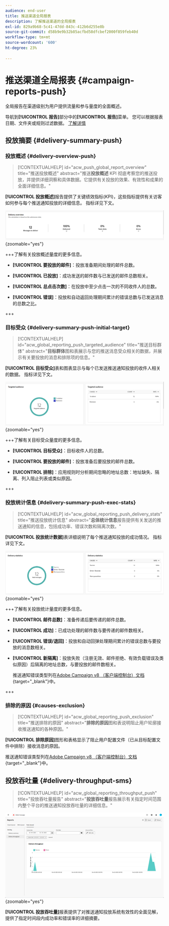 ```yaml
---
audience: end-user
title: 推送渠道全局报表
description: 了解推送渠道的全局报表
exl-id: 829a9b68-5c41-47dd-843c-412b6d255e8b
source-git-commit: d58b9e9b32b85acfbd58dfcbef2000f859feb40d
workflow-type: tm+mt
source-wordcount: '600'
ht-degree: 23%

---
```


# 推送渠道全局报表 {#campaign-reports-push}

全局报告在渠道级别为用户提供流量和参与量度的全面概述。

导航到&#x200B;**[!UICONTROL 报告]**&#x200B;部分中的&#x200B;**[!UICONTROL 报告]**&#x200B;菜单。 您可以根据报表日期、文件夹或规则过滤数据。 [了解详情](global-reports.md)

## 投放摘要 {#delivery-summary-push}

### 投放概述 {#delivery-overview-push}

>[!CONTEXTUALHELP]
>id="acw_push_global_report_overview"
>title="推送投放概述"
>abstract="推送&#x200B;**投放概述** KPI 彻底考察您的推送投放，并提供详细洞察和具体数据。它提供有关投放的效果、有效性和成果的全面详细信息。"

**[!UICONTROL 投放概述]**&#x200B;报告提供了关键绩效指标(KPI)，这些指标提供有关访客如何参与每个推送通知投放的详细信息。 指标详见下文。

![传递概述量度，显示与推送通知性能相关的KPI。](assets/global_report_push_delivery_overview.png){zoomable="yes"}

+++了解有关投放概述量度的更多信息。

* **[!UICONTROL 要投放的邮件]**：投放准备期间处理的邮件总数。

* **[!UICONTROL 已投放]**：成功发送的邮件数与已发送的邮件总数相关。

* **[!UICONTROL 总点击次数]**：在投放中至少点击一次的不同收件人的总数。

* **[!UICONTROL 错误]**：投放和自动返回处理期间累计的错误总数与已发送消息的总数之比。

+++

### 目标受众 {#delivery-summary-push-initial-target}

>[!CONTEXTUALHELP]
>id="acw_global_reporting_push_targeted_audience"
>title="推送目标群体"
>abstract="**目标群体**&#x200B;图和表展示与您的推送消息受众相关的数据，并展示有关要投放的消息和排除项的信息。"

**[!UICONTROL 目标受众]**&#x200B;表和图表显示与每个已发送推送通知投放的收件人相关的数据。 指标详见下文。

![目标受众量度，显示与推送通知的收件人和排除项相关的数据。](assets/global_report_push_targeted_audience.png){zoomable="yes"}

+++了解有关目标受众量度的更多信息。

* **[!UICONTROL 目标受众]**：目标收件人的总数。

* **[!UICONTROL 要投放的邮件]**：投放准备后要投放的邮件总数。

* **[!UICONTROL 排除]**：应用规则时分析期间忽略的地址总数：地址缺失、隔离、列入阻止列表或类似原因。

+++

### 投放统计信息 {#delivery-summary-push-exec-stats}

>[!CONTEXTUALHELP]
>id="acw_global_reporting_push_delivery_stats"
>title="推送投放统计信息"
>abstract="**总体统计信息**&#x200B;报告提供有关发送的推送通知的信息，包括成功率、错误次数和隔离次数。"

**[!UICONTROL 投放统计数据]**&#x200B;表详细说明了每个推送通知投放的成功情况。 指标详见下文。

![投放统计量度，显示推送通知的成功率、错误和隔离。](assets/global_report_push_delivery_statistics.png){zoomable="yes"}

+++了解有关投放统计量度的更多信息。

* **[!UICONTROL 邮件总数]**：准备传递后要传递的邮件总数。

* **[!UICONTROL 成功]**：已成功处理的邮件数与要传递的邮件数相关。

* **[!UICONTROL 错误/退回]**：投放和自动回弹处理期间累计的错误总数与要投放的消息数相关。

* **[!UICONTROL 新隔离]**：投放失败（注册无效、邮件拒绝、有效负载错误及类似原因）后隔离的地址总数，与要投放的邮件数相关。

  推送通知错误类型列在[Adobe Campaign v8 （客户端控制台）文档](https://experienceleague.adobe.com/docs/campaign/campaign-v8/send/failures/delivery-failures.html#push-error-types){target="_blank"}中。

+++

### 排除的原因 {#causes-exclusion}

>[!CONTEXTUALHELP]
>id="acw_global_reporting_push_exclusion"
>title="推送排除的原因"
>abstract="**排除的原因**&#x200B;图和表说明阻止用户轮廓接收推送通知的各种原因。"

**[!UICONTROL 排除原因]**&#x200B;图形和表格显示了阻止用户配置文件（已从目标配置文件中排除）接收消息的原因。

推送通知错误类型列在[Adobe Campaign v8 （客户端控制台）文档](https://experienceleague.adobe.com/docs/campaign/campaign-v8/send/failures/delivery-failures.html#push-error-types){target="_blank"}中。

## 投放吞吐量 {#delivery-throughput-sms}

>[!CONTEXTUALHELP]
>id="acw_global_reporting_throughput_push"
>title="投放吞吐量报告"
>abstract="**投放吞吐量**&#x200B;报告展示有关指定时间范围内整个平台的推送通知投放吞吐量的详细信息。"

![投放吞吐量量度，显示指定时间段内推送通知的成功率和错误率。](assets/global_report_push_delivery_throughput.png){zoomable="yes"}

**[!UICONTROL 投放吞吐量]**&#x200B;报表提供了对推送通知投放系统有效性的全面见解，提供了指定时间段内成功率和错误率的详细摘要。